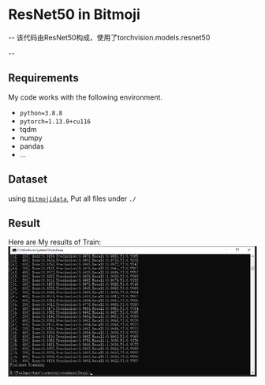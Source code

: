 # ResNet50 in Bitmoji

--
该代码由ResNet50构成，使用了torchvision.models.resnet50

--
## Requirements
My code works with the following environment.
* `python=3.8.8`
* `pytorch=1.13.0+cu116`
* tqdm
* numpy
* pandas
* ...

## Dataset
using [`Bitmojidata`](https://drive.google.com/file/d/1atMwmdOJe_fqG8Tyg5eqxZ-iDyPxDJOR/view?usp=sharing), Put all files under `./`

## Result
Here are My results of Train:
![TrainPic](out/QQ图片20221227160315.png)
